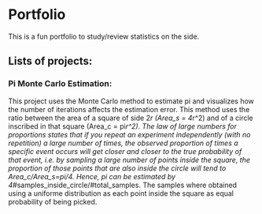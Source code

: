 # Portfolio
This is a fun portfolio to study/review statistics on the side.

## Lists of projects:
### Pi Monte Carlo Estimation:
This project uses the Monte Carlo method to estimate pi and visualizes how the number of iterations affects the estimation error. This method uses the ratio between the area of a square of side 2*r (Area_s = 4*r^2) and of a circle inscribed in that square (Area_c = pi*r^2). The law of large numbers for proportions states that if you repeat an experiment independently (with no repetition) a large number of times, the observed proportion of times a specific event occurs will get closer and closer to the true probability of that event, i.e. by sampling a large number of points inside the square, the proportion of those points that are also inside the circle will tend to Area_c/Area_s=pi/4. Hence, pi can be estimated by 4*#samples_inside_circle/#total_samples. The samples where obtained using a uniforme distribution as each point inside the square as equal probability of being picked.
